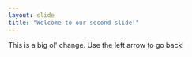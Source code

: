 ```yaml
---
layout: slide
title: "Welcome to our second slide!"
---
```

This is a big ol' change.
Use the left arrow to go back!
